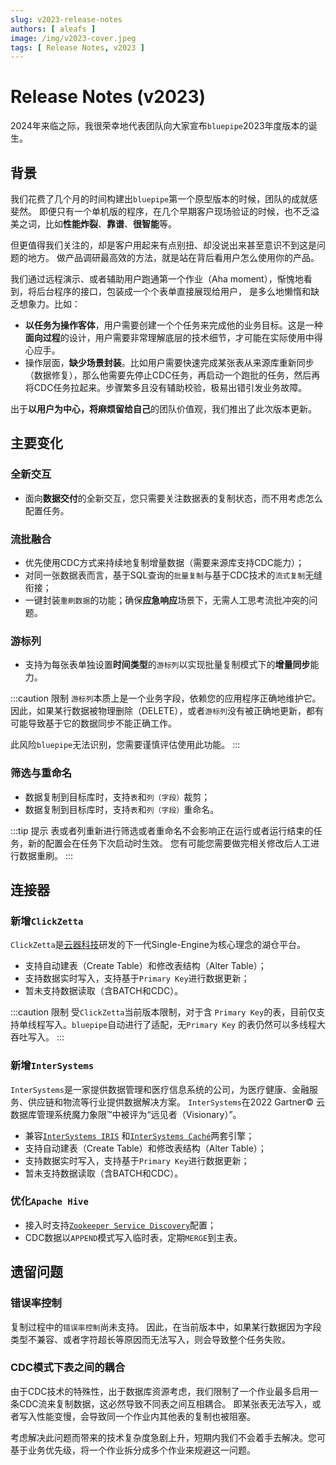 ```yaml
---
slug: v2023-release-notes
authors: [ aleafs ]
image: /img/v2023-cover.jpeg
tags: [ Release Notes, v2023 ]
---
```


# Release Notes (v2023)

2024年来临之际，我很荣幸地代表团队向大家宣布`bluepipe`2023年度版本的诞生。

## 背景

我们花费了几个月的时间构建出`bluepipe`第一个原型版本的时候，团队的成就感斐然。
即便只有一个单机版的程序，在几个早期客户现场验证的时候，也不乏溢美之词，比如**性能炸裂**、**靠谱**、**很智能**等。

但更值得我们关注的，却是客户用起来有点别扭、却没说出来甚至意识不到这是问题的地方。
做产品调研最高效的方法，就是站在背后看用户怎么使用你的产品。

我们通过远程演示、或者辅助用户跑通第一个作业（Aha moment），惭愧地看到，将后台程序的接口，包装成一个个表单直接展现给用户，
是多么地懒惰和缺乏想象力。比如：

* **以任务为操作客体**，用户需要创建一个个任务来完成他的业务目标。这是一种**面向过程**的设计，用户需要非常理解底层的技术细节，才可能在实际使用中得心应手。
* 操作层面，**缺少场景封装**。比如用户需要快速完成某张表从来源库重新同步（数据修复），那么他需要先停止CDC任务，再启动一个跑批的任务，然后再将CDC任务拉起来。步骤繁多且没有辅助校验，极易出错引发业务故障。

出于**以用户为中心，将麻烦留给自己**的团队价值观，我们推出了此次版本更新。

## 主要变化

### 全新交互

* 面向**数据交付**的全新交互，您只需要关注数据表的复制状态，而不用考虑怎么配置任务。

### 流批融合

* 优先使用CDC方式来持续地复制增量数据（需要来源库支持CDC能力）；
* 对同一张数据表而言，基于SQL查询的`批量复制`与基于CDC技术的`流式复制`无缝衔接；
* 一键封装`重刷数据`的功能；确保**应急响应**场景下，无需人工思考流批冲突的问题。

### 游标列

* 支持为每张表单独设置**时间类型**的`游标列`以实现批量复制模式下的**增量同步**能力。

:::caution 限制
`游标列`本质上是一个业务字段，依赖您的应用程序正确地维护它。
因此，如果某行数据被物理删除（DELETE），或者`游标列`没有被正确地更新，都有可能导致基于它的数据同步不能正确工作。

此风险`bluepipe`无法识别，您需要谨慎评估使用此功能。
:::

### 筛选与重命名

* 数据复制到目标库时，支持`表`和`列（字段）`裁剪；
* 数据复制到目标库时，支持`表`和`列（字段）`重命名。

:::tip 提示
表或者列重新进行筛选或者重命名不会影响正在运行或者运行结束的任务，新的配置会在任务下次启动时生效。
您有可能您需要做完相关修改后人工进行数据重刷。
:::

## 连接器

### 新增`ClickZetta`

`ClickZetta`是[云器科技](https://www.yunqi.tech)研发的下一代Single-Engine为核心理念的湖仓平台。

* 支持自动建表（Create Table）和修改表结构（Alter Table）；
* 支持数据实时写入，支持基于`Primary Key`进行数据更新；
* 暂未支持数据读取（含BATCH和CDC）。

:::caution 限制
受`ClickZetta`当前版本限制，对于含 `Primary Key`的表，目前仅支持单线程写入。`bluepipe`自动进行了适配，无`Primary Key`
的表仍然可以多线程大吞吐写入。
:::

### 新增`InterSystems`

`InterSystems`是一家提供数据管理和医疗信息系统的公司，为医疗健康、金融服务、供应链和物流等行业提供数据解决方案。
`InterSystems`在2022 Gartner:copyright: 云数据库管理系统魔力象限:tm:中被评为“远见者（Visionary）”。

* 兼容[`InterSystems IRIS`](https://www.intersystems.com/data-platform/)
  和[`InterSystems Caché`](https://www.intersystems.com/cache/)两套引擎；
* 支持自动建表（Create Table）和修改表结构（Alter Table）；
* 支持数据实时写入，支持基于`Primary Key`进行数据更新；
* 暂未支持数据读取（含BATCH和CDC）。

### 优化`Apache Hive`

* 接入时支持[`Zookeeper Service Discovery`](https://cwiki.apache.org/confluence/display/hive/hiveserver2+clients#HiveServer2Clients-ConnectionURLWhenZooKeeperServiceDiscoveryIsEnabled)配置；
* CDC数据以`APPEND`模式写入临时表，定期`MERGE`到主表。

## 遗留问题

### 错误率控制

复制过程中的`错误率控制`尚未支持。
因此，在当前版本中，如果某行数据因为字段类型不兼容、或者字符超长等原因而无法写入，则会导致整个任务失败。

### CDC模式下表之间的耦合

由于CDC技术的特殊性，出于数据库资源考虑，我们限制了一个作业最多启用一条CDC流来复制数据，这必然导致不同表之间互相耦合。
即某张表无法写入，或者写入性能变慢，会导致同一个作业内其他表的复制也被阻塞。

考虑解决此问题而带来的技术复杂度急剧上升，短期内我们不会着手去解决。您可基于业务优先级，将一个作业拆分成多个作业来规避这一问题。
